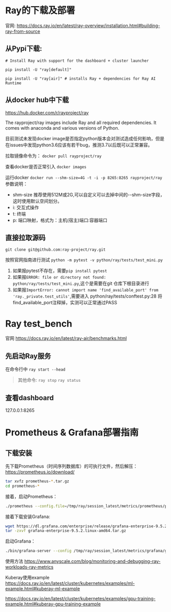 # Ray的下载及部署
官网:
https://docs.ray.io/en/latest/ray-overview/installation.html#building-ray-from-source


## 从Pypi下载:

`# Install Ray with support for the dashboard + cluster launcher`

`pip install -U "ray[default]"`

`pip install -U "ray[air]" # installs Ray + dependencies for Ray AI Runtime`

## 从docker hub中下载

https://hub.docker.com/r/rayproject/ray

The rayproject/ray images include Ray and all required dependencies. It comes with anaconda and various versions of Python.

目前测试未发现docker image是否指定python版本会对测试造成任何影响，但是在issues中发现python3.6应该有若干bug，推测3.7以后既可以正常兼容。

拉取镜像命令为：
`docker pull rayproject/ray`

查看docker是否正常引入
`docker images`

运行docker
`docker run --shm-size=4G -t -i -p 8265:8265 rayproject/ray`
参数说明：
- shm-size 推荐使用512M或2G,可以自定义可以去掉中间的--shm-size字段，这时使用默认空间划分。
- i: 交互式操作
- t: 终端
- p: 端口映射，格式为：主机(宿主)端口:容器端口


## 直接拉取源码

`git clone git@github.com:ray-project/ray.git`

按照官网指南进行测试
`python -m pytest -v python/ray/tests/test_mini.py`


1. 如果报pytest不存在，需要`pip install pytest`
2. 如果报`ERROR: file or directory not found: python/ray/tests/test_mini.py`,这个是需要在git 仓库下根目录进行
3. 如果报`ImportError: cannot import name 'find_available_port' from 'ray._private.test_utils'`,需要进入 python/ray/tests/conftest.py:28 将find_available_port注释掉，实测可以正常通过PASS

# Ray test_bench
官网
https://docs.ray.io/en/latest/ray-air/benchmarks.html

## 先启动Ray服务
在命令行中
`ray start --head`

> 其他命令:
> `ray stop`
> `ray status`

## 查看dashboard
127.0.0.1:8265

# Prometheus & Grafana部署指南
## 下载安装
先下载Prometheus（时间序列数据库）的可执行文件，然后解压：
https://prometheus.io/download/
```bash
tar xvfz prometheus-*.tar.gz
cd prometheus-*
```
接着，启动Prometheus：
```bash
./prometheus --config.file=/tmp/ray/session_latest/metrics/prometheus/prometheus.yml
```

接着下载安装Grafana:

```bash
wget https://dl.grafana.com/enterprise/release/grafana-enterprise-9.5.2.linux-amd64.tar.gz
tar -zxvf grafana-enterprise-9.5.2.linux-amd64.tar.gz
```

启动Grafana：
```bash
./bin/grafana-server --config /tmp/ray/session_latest/metrics/grafana/grafana.ini web
```







使用方法
https://www.anyscale.com/blog/monitoring-and-debugging-ray-workloads-ray-metrics


Kuberay使用example
https://docs.ray.io/en/latest/cluster/kubernetes/examples/ml-example.html#kuberay-ml-example

https://docs.ray.io/en/latest/cluster/kubernetes/examples/gpu-training-example.html#kuberay-gpu-training-example